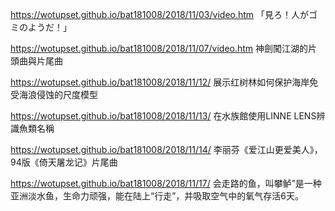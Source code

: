 https://wotupset.github.io/bat181008/2018/11/03/video.htm 
「見ろ！人がゴミのようだ！」

https://wotupset.github.io/bat181008/2018/11/07/video.htm
神劍闖江湖的片頭曲與片尾曲

https://wotupset.github.io/bat181008/2018/11/12/
展示红树林如何保护海岸免受海浪侵蚀的尺度模型

https://wotupset.github.io/bat181008/2018/11/13/
在水族館使用LINNE LENS辨識魚類名稱

https://wotupset.github.io/bat181008/2018/11/14/
李丽芬《爱江山更爱美人》，94版《倚天屠龙记》片尾曲

https://wotupset.github.io/bat181008/2018/11/17/
会走路的鱼，叫攀鲈”是一种亚洲淡水鱼，生命力顽强，能在陆上“行走”，并吸取空气中的氧气存活6天。

